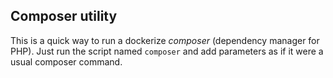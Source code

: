 ## Composer utility

This is a quick way to run a dockerize *composer* (dependency manager for PHP). Just run the script named `composer` and add parameters as if it were a usual composer command.

